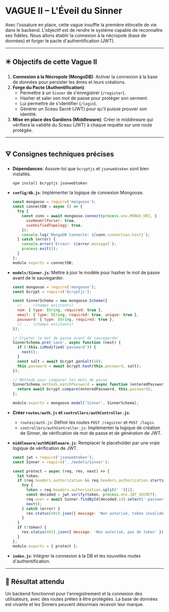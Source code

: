 
#  VAGUE II – L'Éveil du Sinner

Avec l'ossature en place, cette vague insuffle la première étincelle de vie dans le backend. L'objectif est de rendre le système capable de reconnaître ses fidèles. Nous allons établir la connexion à la nécropole (base de données) et forger le pacte d'authentification (JWT).

---

## ✴️ Objectifs de cette Vague II

1.  **Connexion à la Nécropole (MongoDB)**: Activer la connexion à la base de données pour persister les âmes et leurs créations.
2.  **Forge du Pacte (Authentification)**:
    *   Permettre à un `Sinner` de s'enregistrer (`/register`).
    *   Hasher et saler son mot de passe pour protéger son serment.
    *   Lui permettre de s'identifier (`/login`).
    *   Générer un Sceau Sacré (JWT) pour qu'il puisse prouver son identité.
3.  **Mise en place des Gardiens (Middleware)**: Créer le middleware qui vérifiera la validité du Sceau (JWT) à chaque requête sur une route protégée.

---

## 🜃 Consignes techniques précises

*   **Dépendances**: Assure-toi que `bcryptjs` et `jsonwebtoken` sont bien installés.
    ```bash
    npm install bcryptjs jsonwebtoken
    ```

*   **`config/db.js`**: Implémenter la logique de connexion Mongoose.

    ```javascript
    const mongoose = require('mongoose');
    const connectDB = async () => {
      try {
        const conn = await mongoose.connect(process.env.MONGO_URI, {
          useNewUrlParser: true,
          useUnifiedTopology: true,
        });
        console.log(`MongoDB Connecté: ${conn.connection.host}`);
      } catch (error) {
        console.error(`Erreur: ${error.message}`);
        process.exit(1);
      }
    };
    module.exports = connectDB;
    ```

*   **`models/Sinner.js`**: Mettre à jour le modèle pour hasher le mot de passe avant de le sauvegarder.

    ```javascript
    const mongoose = require('mongoose');
    const bcrypt = require('bcryptjs');

    const SinnerSchema = new mongoose.Schema({
      // ... (champs existants)
      nom: { type: String, required: true },
      email: { type: String, required: true, unique: true },
      password: { type: String, required: true },
      // ... (champs existants)
    });

    // Crypter le mot de passe avant de sauvegarder
    SinnerSchema.pre('save', async function (next) {
      if (!this.isModified('password')) {
        next();
      }
      const salt = await bcrypt.genSalt(10);
      this.password = await bcrypt.hash(this.password, salt);
    });

    // Méthode pour comparer les mots de passe
    SinnerSchema.methods.matchPassword = async function (enteredPassword) {
      return await bcrypt.compare(enteredPassword, this.password);
    };

    module.exports = mongoose.model('Sinner', SinnerSchema);
    ```

*   **Créer `routes/auth.js` et `controllers/authController.js`**:
    *   `routes/auth.js`: Définir les routes `POST /register` et `POST /login`.
    *   `controllers/authController.js`: Implémenter la logique de création de Sinner, de vérification de mot de passe et de génération de JWT.

*   **`middleware/authMiddleware.js`**: Remplacer le placeholder par une vraie logique de vérification de JWT.

    ```javascript
    const jwt = require('jsonwebtoken');
    const Sinner = require('../models/Sinner');

    const protect = async (req, res, next) => {
      let token;
      if (req.headers.authorization && req.headers.authorization.startsWith('Bearer')) {
        try {
          token = req.headers.authorization.split(' ')[1];
          const decoded = jwt.verify(token, process.env.JWT_SECRET);
          req.user = await Sinner.findById(decoded.id).select('-password');
          next();
        } catch (error) {
          res.status(401).json({ message: 'Non autorisé, token invalide' });
        }
      }
      if (!token) {
        res.status(401).json({ message: 'Non autorisé, pas de token' });
      }
    };
    module.exports = { protect };
    ```

*   **`index.js`**: Intégrer la connexion à la DB et les nouvelles routes d'authentification.

---

## 📂 Résultat attendu

Un backend fonctionnel pour l'enregistrement et la connexion des utilisateurs, avec des routes prêtes à être protégées. La base de données est vivante et les Sinners peuvent désormais recevoir leur marque.
